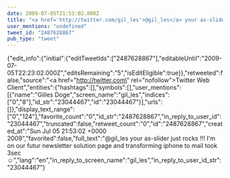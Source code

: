 ```yaml
---
date: 2009-07-05T21:53:02.000Z
title: "<a href='http://twitter.com/gil_les'>@gil_les</a> your as-slider just rocks !!! I'm on our futur newsletter solution page and transforming iphone to mail took 3sec ☺″"
user_mentions: "undefined"
tweet_id: "2487628867"
pub_type: "tweet"
---
```

{"edit_info":{"initial":{"editTweetIds":["2487628867"],"editableUntil":"2009-07-05T22:23:02.000Z","editsRemaining":"5","isEditEligible":true}},"retweeted":false,"source":"<a href=\"http://twitter.com\" rel=\"nofollow\">Twitter Web Client</a>","entities":{"hashtags":[],"symbols":[],"user_mentions":[{"name":"Gilles Doge","screen_name":"gil_les","indices":["0","8"],"id_str":"23044467","id":"23044467"}],"urls":[]},"display_text_range":["0","124"],"favorite_count":"0","id_str":"2487628867","in_reply_to_user_id":"23044467","truncated":false,"retweet_count":"0","id":"2487628867","created_at":"Sun Jul 05 21:53:02 +0000 2009","favorited":false,"full_text":"@gil_les your as-slider just rocks !!! I'm on our futur newsletter solution page and transforming iphone to mail took 3sec ☺","lang":"en","in_reply_to_screen_name":"gil_les","in_reply_to_user_id_str":"23044467"}
